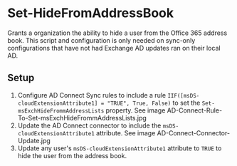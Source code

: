 # Set-HideFromAddressBook

Grants a organization the ability to hide a user from the Office 365 address book. This script and configuration is only needed on sync-only configurations that have not had Exchange AD updates ran on their local AD.

## Setup

1. Configure AD Connect Sync rules to include a rule `IIF([msDS-cloudExtensionAttribute1] = "TRUE", True, False)` to set the `Set-msExchHideFrommAddressLists` property. See image AD-Connect-Rule-To-Set-msExchHideFrommAddressLists.jpg
2. Update the AD Connect connector to include the `msDS-cloudExtensionAttribute1` attribute. See image AD-Connect-Connector-Update.jpg
3. Update any user's `msDS-cloudExtensionAttribute1` attribute to `TRUE` to hide the user from the address book.
